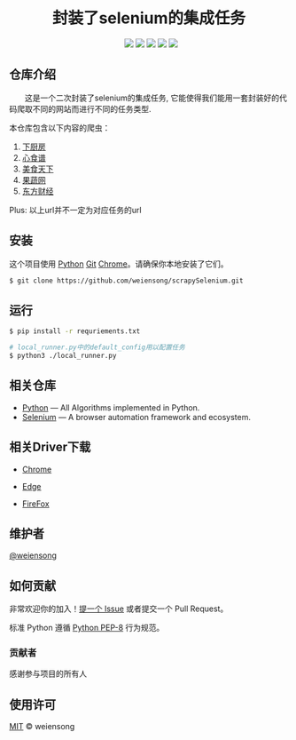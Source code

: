 <h1 align="center">封装了selenium的集成任务</h1>

<p align="center">
  <img src="https://img.shields.io/badge/python_-%3E%3D3.8-green" alt=""> 
  <img src="https://img.shields.io/badge/license_-MIT-green" alt=""> 
  <img src="https://img.shields.io/badge/-Python-brown?style=plastic&logo=python"/> 
  <img src="https://img.shields.io/badge/-Selenium-brown?style=plastic&logo=selenium"/>
  <img src="https://img.shields.io/badge/Git-brown?style=plastic&logo=git"/> 
  <img src="https://img.shields.io/badge/-Pycharm-brown?style=plastic&logo=pycharm"/> 
  <img src="https://img.shields.io/badge/-MySQL-brown?style=plastic&logo=mysql"/>
</p>

## 仓库介绍

&emsp;&emsp;这是一个二次封装了selenium的集成任务, 它能使得我们能用一套封装好的代码爬取不同的网站而进行不同的任务类型.

本仓库包含以下内容的爬虫：

1. [下厨房](https://www.xiachufang.com/) 
2. [心食谱](https://www.xinshipu.com/) 
3. [美食天下](https://www.meishichina.com/) 
4. [果蔬网](http://www.zggswmh.com/) 
5. [东方财经](https://www.eastmoney.com/) 

Plus: 以上url并不一定为对应任务的url

## 安装

这个项目使用 [Python](https://www.python.org/) [Git](https://git-scm.com/) [Chrome](https://www.google.com/chrome/)。请确保你本地安装了它们。

```sh
$ git clone https://github.com/weiensong/scrapySelenium.git
```

## 运行

```sh
$ pip install -r requriements.txt

# local_runner.py中的default_config用以配置任务
$ python3 ./local_runner.py
```

## 相关仓库

- [Python](https://github.com/TheAlgorithms/Python) — All Algorithms implemented in Python.
- [Selenium](https://github.com/SeleniumHQ/selenium) — A browser automation framework and ecosystem.

## 相关Driver下载

- [Chrome](https://chromedriver.chromium.org/downloads)

- [Edge](https://developer.microsoft.com/microsoft-edge/tools/webdriver/)

- [FireFox](https://github.com/mozilla/geckodriver/releases)

## 维护者

[@weiensong](https://github.com/weiensong)



## 如何贡献

非常欢迎你的加入！[提一个 Issue](https://github.com/weiensong/scrapySelenium/issues) 或者提交一个 Pull Request。


标准 Python 遵循 [Python PEP-8](https://peps.python.org/pep-0008/) 行为规范。



### 贡献者

感谢参与项目的所有人



## 使用许可

[MIT](LICENSE) © weiensong

